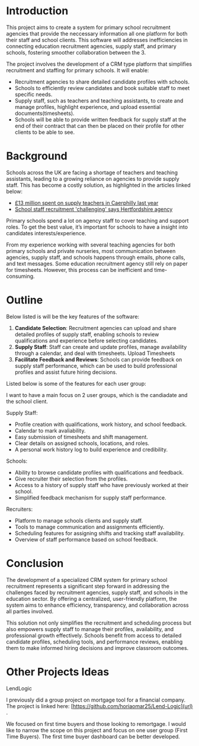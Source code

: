 # Introduction
This project aims to create a system for primary school recruitment agencies that provide the neccessary information all one platform for both their staff and school clients. This software will addresses inefficiencies in connecting education recruitment agencies, supply staff, and primary schools, fostering smoother collaboration between the 3.

The project involves the development of a CRM type platform that simplifies recruitment and staffing for primary schools. It will enable:

- Recruitment agencies to share detailed candidate profiles with schools.
- Schools to efficiently review candidates and book suitable staff to meet specific needs.
- Supply staff, such as teachers and teaching assistants, to create and manage profiles, highlight experience, and upload essential documents(timesheets).
- Schools will be able to provide written feedback for supply staff at the end of their contract that can then be placed on their profile for other clients to be able to see. 

# Background
Schools across the UK are facing a shortage of teachers and teaching assistants, leading to a growing reliance on agencies to provide supply staff. This has become a costly solution, as highlighted in the articles linked below:  

- [£13 million spent on supply teachers in Caerphilly last year](https://www.southwalesargus.co.uk/news/24509537.13m-spent-caerphilly-supply-teachers-last-year/)
- [School staff recruitment 'challenging' says Hertfordshire agency](https://www.bbc.co.uk/news/uk-england-beds-bucks-herts-64810330)
  
Primary schools spend a lot on agency staff to cover teaching and support roles. To get the best value, it’s important for schools to have a insight into candidates interests/experience. 

From my experience working with several teaching agencies for both primary schools and private nurseries, most communication between agencies, supply staff, and schools happens through emails, phone calls, and text messages. Some education recruitment agency still rely on paper for timesheets. However, this process can be inefficient and time-consuming.  

# Outline
Below listed is will be the key features of the software:

1. **Candidate Selection**: Recruitment agencies can upload and share detailed profiles of supply staff, enabling schools to review qualifications and experience before selecting candidates.
2. **Supply Staff**: Staff can create and update profiles, manage availability through a calendar, and deal with timesheets. Upload Timesheets
3. **Facilitate Feedback and Reviews**: Schools can provide feedback on supply staff performance, which can be used to build professional profiles and assist future hiring decisions.

Listed below is some of the features for each user group:

I want to have a main focus on 2 user groups, which is the candiadate and the school client.

Supply Staff:
- Profile creation with qualifications, work history, and school feedback.
- Calendar to mark avaliability.
- Easy submission of timesheets and shift management.
- Clear details on assigned schools, locations, and roles.
- A personal work history log to build experience and credibility.
  
Schools:
- Ability to browse candidate profiles with qualifications and feedback.
- Give recruiter their selection from the profiles.
- Access to a history of supply staff who have previously worked at their school.
- Simplified feedback mechanism for supply staff performance.

Recruiters:
- Platform to manage schools clients and supply staff.
- Tools to manage communication and assignments efficiently.
- Scheduling features for assigning shifts and tracking staff availability.
- Overview of staff performance based on school feedback.

# Conclusion
The development of a specialized CRM system for primary school recruitment represents a significant step forward in addressing the challenges faced by recruitment agencies, supply staff, and schools in the education sector. By offering a centralized, user-friendly platform, the system aims to enhance efficiency, transparency, and collaboration across all parties involved.

This solution not only simplifies the recruitment and scheduling process but also empowers supply staff to manage their profiles, availability, and professional growth effectively. Schools benefit from access to detailed candidate profiles, scheduling tools, and performance reviews, enabling them to make informed hiring decisions and improve classroom outcomes.

# Other Projects Ideas

LendLogic

I previously did a group project on mortgage tool for a financial company. The project is linked here: [https://github.com/horiaomar25/Lend-Logic](url) .

We focused on first time buyers and those looking to remortgage. I would like to narrow the scope on this project and focus on one user group (First Time Buyers). The first time buyer dashboard can be better developed.




